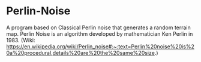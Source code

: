 # Perlin-Noise
A program based on Classical Perlin noise that generates a random terrain map.
Perlin Noise is an algorithm developed by mathematician Ken Perlin in 1983. (Wiki: https://en.wikipedia.org/wiki/Perlin_noise#:~:text=Perlin%20noise%20is%20a%20procedural,details%20are%20the%20same%20size.)
